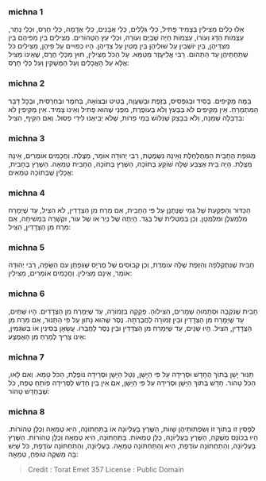 
### michna 1
אֵלּוּ כֵלִים מַצִּילִין בְּצָמִיד פָּתִיל, כְּלֵי גְלָלִים, כְּלֵי אֲבָנִים, כְּלֵי אֲדָמָה, כְּלֵי חֶרֶס, וּכְלֵי נֶתֶר, עַצְמוֹת הַדָּג וְעוֹרוֹ, עַצְמוֹת חַיָּה שֶׁבַּיָּם וְעוֹרָהּ, וּכְלֵי עֵץ הַטְּהוֹרִים. מַצִּילִים בֵּין מִפִּיהֶם בֵּין מִצִּדֵּיהֶן, בֵּין יוֹשְׁבִין עַל שׁוּלֵיהֶן בֵּין מֻטִּין עַל צִדֵּיהֶן. הָיוּ כְפוּיִים עַל פִּיהֶן, מַצִּילִים כֹּל שֶׁתַּחְתֵּיהֶן עַד הַתְּהוֹם. רַבִּי אֱלִיעֶזֶר מְטַמֵּא. עַל הַכֹּל מַצִּילִין, חוּץ מִכְּלֵי חֶרֶס, שֶׁאֵינוֹ מַצִּיל אֶלָּא עַל הָאֳכָלִים וְעַל הַמַּשְׁקִין וְעַל כְּלֵי חָרֶס: 

### michna 2
בַּמֶּה מַקִּיפִים. בְּסִיד וּבְגִפְּסִיס, בְּזֶפֶת וּבְשַׁעֲוָה, בְּטִיט וּבְצוֹאָה, בְּחֹמֶר וּבְחַרְסִית, וּבְכָל דָּבָר הַמִּתְמָרֵחַ. אֵין מַקִּיפִים לֹא בְּבַעַץ וְלֹא בְעוֹפֶרֶת, מִפְּנֵי שֶׁהוּא פָתִיל וְאֵינוֹ צָמִיד. אֵין מַקִּיפִין לֹא בִדְבֵלָה שְׁמֵנָה, וְלֹא בְּבָצֵק שֶׁנִּלּוֹשׁ בְּמֵי פֵרוֹת, שֶׁלֹּא יְבִיאֶנּוּ לִידֵי פְסוּל. וְאִם הִקִּיף, הִצִּיל: 

### michna 3
מְגוּפַת הֶחָבִית הַמְחֻלְחֶלֶת וְאֵינָהּ נִשְׁמֶטֶת, רַבִּי יְהוּדָה אוֹמֵר, מַצֶּלֶת. וַחֲכָמִים אוֹמְרִים, אֵינָהּ מַצֶּלֶת. הָיָה בֵית אֶצְבַּע שֶׁלָּהּ שׁוֹקֵעַ בְּתוֹכָהּ, הַשֶּׁרֶץ בְּתוֹכָהּ, הֶחָבִית טְמֵאָה. הַשֶּׁרֶץ בֶּחָבִית, אֳכָלִין שֶׁבְּתוֹכָהּ טְמֵאִים: 

### michna 4
הַכַּדּוּר וְהַפְּקַעַת שֶׁל גֶּמִי שֶׁנְּתָנָן עַל פִּי הֶחָבִית, אִם מֵרַח מִן הַצְּדָדִין, לֹא הִצִּיל, עַד שֶׁיְּמָרַח מִלְמַעְלָן וּמִלְּמַטָּן. וְכֵן בְּמַטְלִית שֶׁל בֶּגֶד. הָיְתָה שֶׁל נְיָר אוֹ שֶׁל עוֹר, וּקְשָׁרָהּ בִּמְשִׁיחָה, אִם מֵרַח מִן הַצְּדָדִין, הִצִּיל: 

### michna 5
חָבִית שֶׁנִּתְקַלְּפָה וְהַזֶּפֶת שֶׁלָּהּ עוֹמֶדֶת, וְכֵן קְבוֹסִים שֶׁל מֻרְיָס שֶׁגְּפָתָן עִם הַשָּׂפָה, רַבִּי יְהוּדָה אוֹמֵר, אֵינָם מַצִּילִין. וַחֲכָמִים אוֹמְרִים, מַצִּילִין: 

### michna 6
חָבִית שֶׁנִּקְּבָה וּסְתָמוּהָ שְׁמָרִים, הִצִּילוּהָ. פְּקָקָהּ בִּזְמוֹרָה, עַד שֶׁיְּמָרַח מִן הַצְּדָדִים. הָיוּ שְׁתַּיִם, עַד שֶׁיְּמָרַח מִן הַצְּדָדִין וּבֵין זְמוֹרָה לַחֲבֶרְתָּהּ. נֶסֶר שֶׁהוּא נָתוּן עַל פִּי הַתַּנּוּר, אִם מֵרַח מִן הַצְּדָדִין, הִצִּיל. הָיוּ שְׁנַיִם, עַד שֶׁיְּמָרַח מִן הַצְּדָדִין וּבֵין נֶסֶר לַחֲבֵרוֹ. עֲשָׂאָן בְּסִינִין אוֹ בְשֹׁגְמִין, אֵינוֹ צָרִיךְ לְמָרֵחַ מִן הָאֶמְצָע: 

### michna 7
תַּנּוּר יָשָׁן בְּתוֹךְ הֶחָדָשׁ וּסְרֵידָה עַל פִּי הַיָּשָׁן, נִטַּל הַיָּשָׁן וּסְרֵידָה נוֹפֶלֶת, הַכֹּל טָמֵא. וְאִם לָאו, הַכֹּל טָהוֹר. חָדָשׁ בְּתוֹךְ הַיָּשָׁן וּסְרֵידָה עַל פִּי הַיָּשָׁן, אִם אֵין בֵּין חָדָשׁ לַסְּרֵידָה פוֹתֵחַ טֶפַח, כֹּל שֶׁבֶּחָדָשׁ טָהוֹר: 

### michna 8
לְפָסִין זוֹ בְתוֹךְ זוֹ וְשִׂפְתוֹתֵיהֶן שָׁווֹת, הַשֶּׁרֶץ בָּעֶלְיוֹנָה אוֹ בַתַּחְתּוֹנָה, הִיא טְמֵאָה וְכֻלָּן טְהוֹרוֹת. הָיוּ בְכוֹנֵס מַשְׁקֶה, הַשֶּׁרֶץ בָּעֶלְיוֹנָה, כֻּלָּן טְמֵאוֹת. בַּתַּחְתּוֹנָה, הִיא טְמֵאָה וְכֻלָּן טְהוֹרוֹת. הַשֶּׁרֶץ בָּעֶלְיוֹנָה, וְהַתַּחְתּוֹנָה עוֹדֶפֶת, הִיא וְהַתַּחְתּוֹנָה טְמֵאָה. בָּעֶלְיוֹנָה, וְהַתַּחְתּוֹנָה עוֹדֶפֶת, כֹּל שֶׁיֶּשׁ בָּהּ מַשְׁקֶה טוֹפֵחַ, טְמֵאָה: 

>Credit : Torat Emet 357
>License : Public Domain 